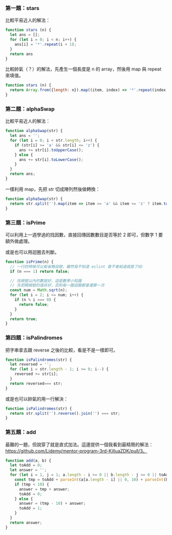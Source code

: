 ### 第一題：stars

比較平易近人的解法：

``` js
function stars (n) {
  let ans = [];
  for (let i = 0; i < n; i++) {
    ans[i] = '*'.repeat(i + 1);
  }
  return ans
}
```

比較帥氣（？）的解法，先產生一個長度是 n 的 array，然後用 map 與 repeat 來填值。

``` js
function stars (n) {
  return Array.from({length: n}).map((item, index) => '*'.repeat(index + 1))
}
```

### 第二題：alphaSwap

比較平易近人的解法：

``` js
function alphaSwap(str) {
  let ans = '';
  for (let i = 0; i < str.length; i++) {
    if (str[i] >= 'a' && str[i] <= 'z') {
      ans += str[i].toUpperCase();
    } else {
      ans += str[i].toLowerCase();
    }
  }
  return ans;
}
```

一樣利用 map，先把 str 切成陣列然後做轉換：

``` js
function alphaSwap(str) {
  return str.split('').map(item => item >= 'a' && item <= 'z' ? item.toUpperCase() : item.toLowerCase()).join('');
}
```

### 第三題：isPrime

可以利用上一週學過的找因數，直接回傳因數數目是否等於 2 即可，但數字 1 要額外做處理。

或是也可以用迴圈去判斷。

``` js
function isPrime(n) {
  // 一行的時候可以偷省略括號，雖然我不知道 eslint 會不會給過就是了XD
  if (n === 1) return false;

  // 找根號以內的數就好，這是數學小知識
  // 先把開根號的值存好，否則每一圈迴圈都會運算一次
  const num = Math.sqrt(n);
  for (let i = 2; i <= num; i++) {
    if (n % i === 0) {
      return false;
    }
  }
  return true;
}
```

### 第四題：isPalindromes

把字串拿去跟 reverse 之後的比較，看是不是一樣即可。

``` js
function isPalindromes(str) {
  let reversed = '';
  for (let i = str.length - 1; i >= 0; i--) {
    reversed += str[i];
  }
  return reversed=== str;
}
```

或是也可以帥氣的用一行解決：

``` js
function isPalindromes(str) {
  return str.split('').reverse().join('') === str;
}
```

### 第五題：add

最難的一題，但說穿了就是直式加法。這邊提供一個我看到最精簡的解法：https://github.com/Lidemy/mentor-program-3rd-KilluaZDK/pull/3。

``` js
function add(a, b) {
  let toAdd = 0;
  let answer = '';
  for (let i = 1, j = 1; a.length - i >= 0 || b.length - j >= 0 || toAdd; i += 1, j += 1) {
    const tmp = toAdd + parseInt(a[a.length - i] || 0, 10) + parseInt(b[b.length - i] || 0, 10);
    if (tmp < 10) {
      answer = tmp + answer;
      toAdd = 0;
    } else {
      answer = (tmp - 10) + answer;
      toAdd = 1;
    }
  }
  return answer;
}
```
